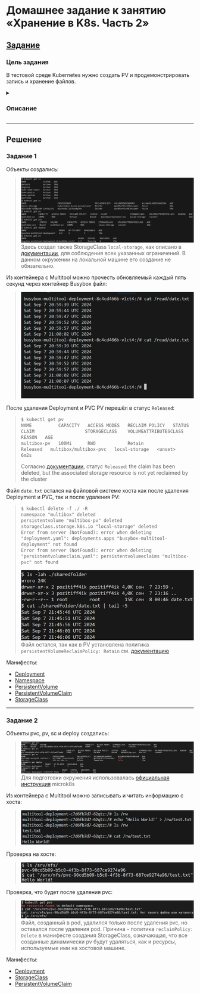 # Домашнее задание к занятию «Хранение в K8s. Часть 2»

## [Задание](https://github.com/netology-code/kuber-homeworks/blob/1251f3685694d0e28a985cf4464ef8b94e9ccc09/2.2/2.2.md)

### Цель задания

В тестовой среде Kubernetes нужно создать PV и продемонстрировать запись и хранение файлов.

<details><summary>

### Описание

</summary>

------

#### Задание 1

**Что нужно сделать**

Создать Deployment приложения, использующего локальный PV, созданный вручную.

1. Создать Deployment приложения, состоящего из контейнеров busybox и multitool.
2. Создать PV и PVC для подключения папки на локальной ноде, которая будет использована в поде.
3. Продемонстрировать, что multitool может читать файл, в который busybox пишет каждые пять секунд в общей директории. 
4. Удалить Deployment и PVC. Продемонстрировать, что после этого произошло с PV. Пояснить, почему.
5. Продемонстрировать, что файл сохранился на локальном диске ноды. Удалить PV.  Продемонстрировать что произошло с файлом после удаления PV. Пояснить, почему.
5. Предоставить манифесты, а также скриншоты или вывод необходимых команд.

------

#### Задание 2

**Что нужно сделать**

Создать Deployment приложения, которое может хранить файлы на NFS с динамическим созданием PV.

1. Включить и настроить NFS-сервер на MicroK8S.
2. Создать Deployment приложения состоящего из multitool, и подключить к нему PV, созданный автоматически на сервере NFS.
3. Продемонстрировать возможность чтения и записи файла изнутри пода. 
4. Предоставить манифесты, а также скриншоты или вывод необходимых команд.

------

#### Правила приёма работы

1. Домашняя работа оформляется в своём Git-репозитории в файле README.md. Выполненное задание пришлите ссылкой на .md-файл в вашем репозитории.
2. Файл README.md должен содержать скриншоты вывода необходимых команд `kubectl`, а также скриншоты результатов.
3. Репозиторий должен содержать тексты манифестов или ссылки на них в файле README.md.

</details>

---

## Решение

### Задание 1

Объекты создались:
> ![Apply](img/apply.png)
> Здесь создал также StorageClass `local-storage`, как описано в [документации](https://kubernetes.io/docs/concepts/storage/storage-classes/#local), для соблюдения всех указанных ограничений. В данном окружении на локальной машине его создание не обязательно.

Из контейнера с Multitool можно прочесть обновляемый каждый пять секунд через контейнер Busybox файл:
> ![Read](img/read.png)

После удаления Deployment и PVC PV перешёл в статус `Released`:
> ```commandline
> $ kubectl get pv
> NAME          CAPACITY   ACCESS MODES   RECLAIM POLICY   STATUS     CLAIM                   STORAGECLASS    VOLUMEATTRIBUTESCLASS   REASON   AGE
> multibox-pv   100Mi      RWO            Retain           Released   multibox/multibox-pvc   local-storage   <unset>                          6m2s
> ```
> Согласно [документации](https://kubernetes.io/docs/concepts/storage/persistent-volumes/#phase), статус `Released`: the claim has been deleted, but the associated storage resource is not yet reclaimed by the cluster

Файл `date.txt` остался на файловой системе хоста как после удаления Deployment и PVC, так и после удаления PV:
> ```commandline
> $ kubectl delete -f ./ -R
> namespace "multibox" deleted
> persistentvolume "multibox-pv" deleted
> storageclass.storage.k8s.io "local-storage" deleted
> Error from server (NotFound): error when deleting "deployment.yaml": deployments.apps "busybox-multitool-deployment" not found
> Error from server (NotFound): error when deleting "persistentvolumeclaim.yaml": persistentvolumeclaims "multibox-pvc" not found
> ```
> ![CatDate](img/date.png)
> Файл остался, так как в PV установлена политика `persistentVolumeReclaimPolicy: Retain` см. [документацию](https://kubernetes.io/docs/concepts/storage/persistent-volumes/#retain)

Манифесты:
* [Deployment](kube_manifests/deployment.yaml)
* [Namespace](kube_manifests/namespace.yaml)
* [PersistentVolume](kube_manifests/persistentvolume.yaml)
* [PersistentVolumeClaim](kube_manifests/persistentvolumeclaim.yaml)
* [StorageClass](kube_manifests/storageclass.yaml)

---

### Задание 2
Объекты pvc, pv, sc и deploy создались:
> ![Apply](img/apply-nfs.png)
> Для подготовки окружения использовалась [официальная инструкция](https://microk8s.io/docs/how-to-nfs) microk8s

Из контейнера с Multitool можно записывать и читать информацию с хоста:
> ![Read Write](img/readwrite-nfs.png)

Проверка на хосте:
> ![Checkout 1](img/hostcheckout-nfs.png)

Проверка, что будет после удаления pvc:
> ![Checkout 2](img/delpvccheckout-nfs.png)
> Файл, созданный в pod, удалился только после удаления pvc, но оставался после удаления pod. Причина - политика `reclaimPolicy: Delete` в манифесте создания StorageClass, означающая, что все созданные динамически pv будут удаляться, как и ресурсы, используемые ими на хостовой машине.

Манифесты:
* [Deployment](kube_manifests/nfs/deploy-nfs.yaml)
* [StorageClass](kube_manifests/nfs/sc-nfs.yaml)
* [PersistentVolumeClaim](kube_manifests/nfs/pvc-nfs.yaml)